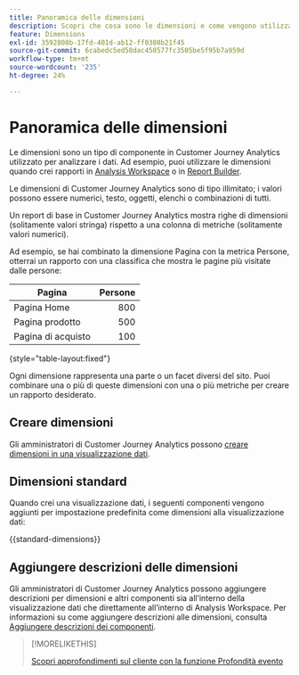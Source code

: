 ```yaml
---
title: Panoramica delle dimensioni
description: Scopri che cosa sono le dimensioni e come vengono utilizzate in Customer Journey Analytics
feature: Dimensions
exl-id: 3592808b-17fd-401d-ab12-ff0308b21f45
source-git-commit: 6cabedc5ed58dac450577fc3505be5f95b7a959d
workflow-type: tm+mt
source-wordcount: '235'
ht-degree: 24%

---
```


# Panoramica delle dimensioni

Le dimensioni sono un tipo di componente in Customer Journey Analytics utilizzato per analizzare i dati. Ad esempio, puoi utilizzare le dimensioni quando crei rapporti in [Analysis Workspace](/help/analysis-workspace/home.md) o in [Report Builder](/help/report-builder/rb-overview.md).

Le dimensioni di Customer Journey Analytics sono di tipo illimitato; i valori possono essere numerici, testo, oggetti, elenchi o combinazioni di tutti.

Un report di base in Customer Journey Analytics mostra righe di dimensioni (solitamente valori stringa) rispetto a una colonna di metriche (solitamente valori numerici).

Ad esempio, se hai combinato la dimensione Pagina con la metrica Persone, otterrai un rapporto con una classifica che mostra le pagine più visitate dalle persone:

| Pagina | Persone |
| --- | ---: |
| Pagina Home | 800 |
| Pagina prodotto | 500 |
| Pagina di acquisto | 100 |

{style="table-layout:fixed"}

Ogni dimensione rappresenta una parte o un facet diversi del sito. Puoi combinare una o più di queste dimensioni con una o più metriche per creare un rapporto desiderato.


## Creare dimensioni

Gli amministratori di Customer Journey Analytics possono [creare dimensioni in una visualizzazione dati](/help/data-views/create-dataview.md#components).

## Dimensioni standard

Quando crei una visualizzazione dati, i seguenti componenti vengono aggiunti per impostazione predefinita come dimensioni alla visualizzazione dati:

{{standard-dimensions}}


## Aggiungere descrizioni delle dimensioni

Gli amministratori di Customer Journey Analytics possono aggiungere descrizioni per dimensioni e altri componenti sia all’interno della visualizzazione dati che direttamente all’interno di Analysis Workspace. Per informazioni su come aggiungere descrizioni alle dimensioni, consulta [Aggiungere descrizioni dei componenti](/help/components/add-component-descriptions.md).

>[!MORELIKETHIS]
>
>[Scopri approfondimenti sul cliente con la funzione Profondità evento](https://experienceleaguecommunities.adobe.com/t5/adobe-analytics-blogs/discover-deeper-customer-insights-with-adobe-customer-journey/ba-p/753947#M576)
>

